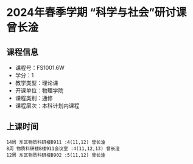 # 2024年春季学期 “科学与社会”研讨课 曾长淦






## 课程信息

- 课程号：FS1001.6W
- 学分：1
- 教学类型：理论课
- 开课单位：物理学院
- 课程类别：通修
- 课程层次：本科计划内课程

## 上课时间

```
14周 东区物质科研楼B911 :4(11,12) 曾长淦
8周 物质科研楼B楼911会议室 :4(11,12,13) 曾长淦
12周 东区物质科研楼B902 :5(11,12) 曾长淦
```


